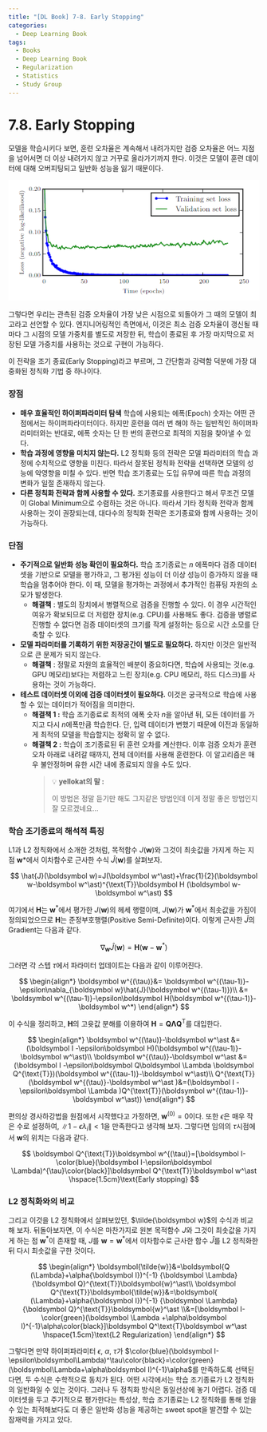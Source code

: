```yaml
---
title: "[DL Book] 7-8. Early Stopping"
categories:
  - Deep Learning Book
tags:
  - Books
  - Deep Learning Book
  - Regularization
  - Statistics
  - Study Group
---
```


# 7.8. Early Stopping
모델을 학습시키다 보면, 훈련 오차율은 계속해서 내려가지만 검증 오차율은 어느 지점을 넘어서면 더 이상 내려가지 않고 거꾸로 올라가기까지 한다. 이것은 모델이 훈련 데이터에 대해 오버피팅되고 일반화 성능을 잃기 때문이다.

![Untitled](/assets/images/dlbook/7/6.png)

그렇다면 우리는 관측된 검증 오차율이 가장 낮은 시점으로 되돌아가 그 때의 모델이 최고라고 선언할 수 있다. 엔지니어링적인 측면에서, 이것은 최소 검증 오차율이 갱신될 때마다 그 시점의 모델 가중치를 별도로 저장한 뒤, 학습이 종료된 후 가장 마지막으로 저장된 모델 가중치를 사용하는 것으로 구현이 가능하다.

이 전략을 조기 종료(Early Stopping)라고 부르며, 그 간단함과 강력함 덕분에 가장 대중화된 정칙화 기법 중 하나이다.

### 장점

- **매우 효율적인 하이퍼파라미터 탐색**
학습에 사용되는 에폭(Epoch) 숫자는 어떤 관점에서는 하이퍼파라미터이다. 하지만 훈련을 여러 번 해야 하는 일반적인 하이퍼파라미터와는 반대로, 에폭 숫자는 단 한 번의 훈련으로 최적의 지점을 찾아낼 수 있다.
- **학습 과정에 영향을 미치지 않는다.**
L2 정칙화 등의 전략은 모델 파라미터의 학습 과정에 수치적으로 영향을 미친다. 따라서 잘못된 정칙화 전략을 선택하면 모델의 성능에 악영향을 미칠 수 있다. 반면 학습 조기종료는 도입 유무에 따른 학습 과정의 변화가 일절 존재하지 않는다.
- **다른 정칙화 전략과 함께 사용할 수 있다.**
조기종료를 사용한다고 해서 무조건 모델이 Global Minimum으로 수렴하는 것은 아니다. 따라서 기타 정칙화 전략과 함께 사용하는 것이 권장되는데, 대다수의 정칙화 전략은 조기종료와 함께 사용하는 것이 가능하다.

### 단점

- **주기적으로 일반화 성능 확인이 필요하다.**
학습 조기종료는 $n$ 에폭마다 검증 데이터셋을 기반으로 모델을 평가하고, 그 평가된 성능이 더 이상 성능이 증가하지 않을 때 학습을 멈추어야 한다. 이 때, 모델을 평가하는 과정에서 추가적인 컴퓨팅 자원의 소모가 발생한다.
    - **해결책** : 별도의 장치에서 병렬적으로 검증을 진행할 수 있다. 이 경우 시간적인 여유가 확보되므로 더 저렴한 장치(e.g. CPU)를 사용해도 좋다. 검증을 병렬로 진행할 수 없다면 검증 데이터셋의 크기를 작게 설정하는 등으로 시간 소모를 단축할 수 있다.
- **모델 파라미터를 기록하기 위한 저장공간이 별도로 필요하다.**
하지만 이것은 일반적으로 큰 문제가 되지 않는다.
    - **해결책** : 정말로 자원의 효율적인 배분이 중요하다면, 학습에 사용되는 것(e.g. GPU 메모리)보다는 저렴하고 느린 장치(e.g. CPU 메모리, 하드 디스크)를 사용하는 것이 가능하다.
- **테스트 데이터셋 이외에 검증 데이터셋이 필요하다.**
이것은 궁극적으로 학습에 사용할 수 있는 데이터가 적어짐을 의미한다.
    - **해결책 1 :** 학습 조기종료로 최적의 에폭 숫자 $n$을 알아낸 뒤, 모든 데이터를 가지고 다시 $n$에폭만큼 학습한다. 단, 입력 데이터가 변했기 때문에 이전과 동일하게 최적의 모델을 학습할지는 정확히 알 수 없다.
    - **해결책 2 :** 학습이 조기종료된 뒤 훈련 오차를 계산한다. 이후 검증 오차가 훈련 오차 아래로 내려갈 때까지, 전체 데이터를 사용해 훈련한다. 이 알고리즘은 매우 불안정하며 유한 시간 내에 종료되지 않을 수도 있다.
        > :bulb: **yellokat의 말 :** 
        > 
        > 이 방법은 정말 듣기만 해도 그지같은 방법인데 이게 정말 좋은 방법인지 잘 모르겠네요...
        

### 학습 조기종료의 해석적 특징

L1과 L2 정칙화에서 소개한 것처럼, 목적함수 $J(\boldsymbol w)$와 그것이 최솟값을 가지게 하는 지점 $\boldsymbol w*$에서 이차함수로 근사한 수식  $\hat{J}(\boldsymbol w)$를 살펴보자.

$$
\hat{J}(\boldsymbol w)=J(\boldsymbol w^\ast)+\frac{1}{2}(\boldsymbol w-\boldsymbol w^\ast)^{\text{T}}\boldsymbol H (\boldsymbol w-\boldsymbol w^\ast)
$$

여기에서 $\boldsymbol H$는 $\boldsymbol w^\ast$에서 평가한 $J(\boldsymbol w)$의 헤세 행렬이며, $J(\boldsymbol w)$가 $\boldsymbol w^\ast$에서 최솟값을 가짐이 정의되었으므로 $\boldsymbol H$는 준정부호행렬(Positive Semi-Definite)이다. 이렇게 근사한 $\hat{J}$의 Gradient는 다음과 같다.

$$
\nabla_{\boldsymbol w} \hat{J}(\boldsymbol w)=\boldsymbol H(\boldsymbol w-\boldsymbol w^\ast)
$$

그러면 각 스텝 $\tau$에서 파라미터 업데이트는 다음과 같이 이루어진다.

$$
\begin{align*}
\boldsymbol w^{(\tau)}&= \boldsymbol w^{(\tau-1)}-\epsilon\nabla_{\boldsymbol w}\hat{J}(\boldsymbol w^{(\tau-1)})\\
&= \boldsymbol w^{(\tau-1)}-\epsilon\boldsymbol H(\boldsymbol w^{(\tau-1)}-\boldsymbol w^*)
\end{align*}
$$

이 수식을 정리하고, $\boldsymbol H$의 고윳값 분해를 이용하여 $\boldsymbol H=\boldsymbol Q\boldsymbol \Lambda \boldsymbol Q^{\text{T}}$를 대입한다.

$$
\begin{align*}
\boldsymbol w^{(\tau)}-\boldsymbol w^\ast &=(\boldsymbol I -\epsilon\boldsymbol H)(\boldsymbol w^{(\tau-1)}-\boldsymbol w^\ast)\\
\boldsymbol w^{(\tau)}-\boldsymbol w^\ast &=(\boldsymbol I -\epsilon\boldsymbol Q\boldsymbol \Lambda \boldsymbol Q^{\text{T}})(\boldsymbol w^{(\tau-1)}-\boldsymbol w^\ast)\\
Q^{\text{T}}(\boldsymbol w^{(\tau)}-\boldsymbol w^\ast )&=(\boldsymbol I -\epsilon\boldsymbol \Lambda )Q^{\text{T}}(\boldsymbol w^{(\tau-1)}-\boldsymbol w^\ast))
\end{align*}
$$

편의상 경사하강법을 원점에서 시작했다고 가정하면, $\boldsymbol w^{(0)}=0$이다. 또한 $\epsilon$은 매우 작은 수로 설정하여, $\|1-\epsilon \lambda _i\|<1$을 만족한다고 생각해 보자. 그렇다면 임의의 $\tau$시점에서 $\boldsymbol w$의 위치는 다음과 같다.

$$
\boldsymbol Q^{\text{T}}\boldsymbol w^{(\tau)}=[\boldsymbol I-\color{blue}(\boldsymbol I-\epsilon\boldsymbol \Lambda)^{\tau}\color{black}]\boldsymbol Q^{\text{T}}\boldsymbol w^\ast \hspace{1.5cm}\text{Early stopping}
$$

### L2 정칙화와의 비교

그리고 이것을 L2 정칙화에서 살펴보았던, $\tilde{\boldsymbol w}$의 수식과 비교해 보자. 뒤돌아보자면, 이 수식은 마찬가지로 원본 목적함수 $J$와 그것이 최솟값을 가지게 하는 점 $\boldsymbol w^\ast$이 존재할 때, $J$를 $\boldsymbol w=\boldsymbol w^\ast$에서 이차함수로 근사한 함수 $\hat{J}$를 L2 정칙화한 뒤 다시 최솟값을 구한 것이다.

$$
\begin{align*}
\boldsymbol{\tilde{w}}&=\boldsymbol{Q (\Lambda}+\alpha{\boldsymbol I})^{-1} {\boldsymbol \Lambda} {\boldsymbol Q}^{\text{T}}\boldsymbol{w}^\ast\\
\boldsymbol Q^{\text{T}}\boldsymbol{\tilde{w}}&=\boldsymbol{ (\Lambda}+\alpha{\boldsymbol I})^{-1} {\boldsymbol \Lambda} {\boldsymbol Q}^{\text{T}}\boldsymbol{w}^\ast
\\&=[\boldsymbol I-\color{green}(\boldsymbol \Lambda +\alpha\boldsymbol I)^{-1}\alpha\color{black}]\boldsymbol Q^\text{T}\boldsymbol w^\ast \hspace{1.5cm}\text{L2 Regularization}
\end{align*}
$$

그렇다면 만약 하이퍼파라미터 $\epsilon$, $\alpha$, $\tau$가 $\color{blue}(\boldsymbol I-\epsilon\boldsymbol\Lambda)^\tau\color{black}=\color{green}(\boldsymbol\Lambda+\alpha\boldsymbol I)^{-1}\alpha$를 만족하도록 선택된다면, 두 수식은 수학적으로 동치가 된다. 어떤 시각에서는 학습 조기종료가 L2 정칙화의 일반화일 수 있는 것이다. 그러나 두 정칙화 방식은 동일선상에 놓기 어렵다. 검증 데이터셋을 두고 주기적으로 평가한다는 특성상, 학습 조기종료는 L2 정칙화를 통해 얻을 수 있는 최적해보다도 더 좋은 일반화 성능을 제공하는 sweet spot을 발견할 수 있는 잠재력을 가지고 있다.